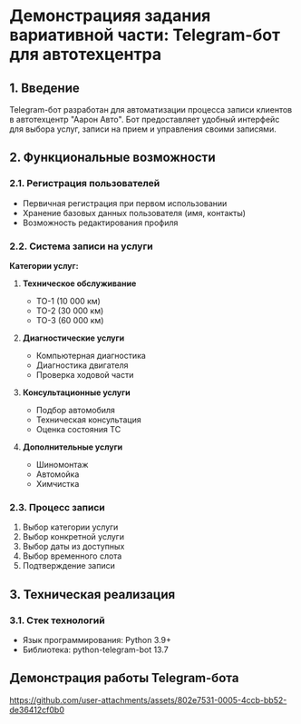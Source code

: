 # Демонстрацияя задания вариативной части: Telegram-бот для автотехцентра

## 1. Введение
Telegram-бот разработан для автоматизации процесса записи клиентов в автотехцентр "Аарон Авто". Бот предоставляет удобный интерфейс для выбора услуг, записи на прием и управления своими записями.

## 2. Функциональные возможности

### 2.1. Регистрация пользователей
- Первичная регистрация при первом использовании
- Хранение базовых данных пользователя (имя, контакты)
- Возможность редактирования профиля

### 2.2. Система записи на услуги
**Категории услуг:**
1. **Техническое обслуживание**
   - ТО-1 (10 000 км)
   - ТО-2 (30 000 км)
   - ТО-3 (60 000 км)

2. **Диагностические услуги**
   - Компьютерная диагностика
   - Диагностика двигателя
   - Проверка ходовой части

3. **Консультационные услуги**
   - Подбор автомобиля
   - Техническая консультация
   - Оценка состояния ТС

4. **Дополнительные услуги**
   - Шиномонтаж
   - Автомойка
   - Химчистка

### 2.3. Процесс записи
1. Выбор категории услуги
2. Выбор конкретной услуги
3. Выбор даты из доступных
4. Выбор временного слота
5. Подтверждение записи

## 3. Техническая реализация

### 3.1. Стек технологий
- Язык программирования: Python 3.9+
- Библиотека: python-telegram-bot 13.7


## Демонстрация работы Telegram-бота
https://github.com/user-attachments/assets/802e7531-0005-4ccb-bb52-de36412cf0b0


